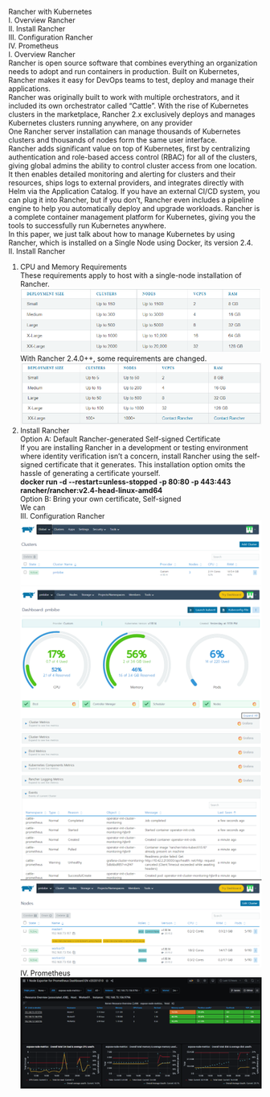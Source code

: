 Rancher with Kubernetes  
I.	Overview Rancher  
II.	Install Rancher  
III.	Configuration Rancher  
IV.	Prometheus     
I.	Overview Rancher  
 Rancher is open source software that combines everything an organization needs to adopt and run containers in production. Built on Kubernetes, Rancher makes it easy for DevOps teams to test, deploy and manage their applications.    
 Rancher was originally built to work with multiple orchestrators, and it included its own orchestrator called “Cattle”. With the rise of Kubernetes clusters in the marketplace, Rancher 2.x exclusively deploys and manages Kubernetes clusters running anywhere, on any provider  
 One Rancher server installation can manage thousands of Kubernetes clusters and thousands of nodes form the same user interface.  
 Rancher adds significant value on top of Kubernetes, first by centralizing authentication and role-based access control (RBAC) for all of the clusters, giving global admins the ability to control cluster access from one location.  
 It then enables detailed monitoring and alerting for clusters and their resources, ships logs to external providers, and integrates directly with Helm via the Application Catalog. If you have an external CI/CD system, you can plug it into Rancher, but if you don’t, Rancher even includes a pipeline engine to help you automatically deploy and upgrade workloads.
 Rancher is a complete container management platform for Kubernetes, giving you the tools to successfully run Kubernetes anywhere.  
 In this paper, we just talk about how to manage Kubernetes by using Rancher, which is installed on a Single Node using Docker, its version 2.4.  
II.	Install Rancher  
1.	CPU and Memory Requirements  
These requirements apply to host with a single-node installation of Rancher.  
![Alt text](images/Pic006.PNG?raw=true "Title")
With Rancher 2.4.0++, some requirements are changed.  
![Alt text](images/Pic007.PNG?raw=true "Title")
2.	Install Rancher  
Option A: Default Rancher-generated Self-signed Certificate  
If you are installing Rancher in a development or testing environment where identity verification isn’t a concern, install Rancher using the self-signed certificate that it generates. This installation option omits the hassle of generating a certificate yourself.  
**docker run -d --restart=unless-stopped -p 80:80 -p 443:443 rancher/rancher:v2.4-head-linux-amd64**  
Option B: Bring your own certificate, Self-signed  
We can  
III.	Configuration Rancher 
![Alt text](images/Pic01.PNG?raw=true "Title")
![Alt text](images/Pic02.PNG?raw=true "Title")
![Alt text](images/Pic03.PNG?raw=true "Title")
![Alt text](images/Pic04.PNG?raw=true "Title")
IV. Prometheus  
![Alt text](images/Pic005.PNG?raw=true "Title")

